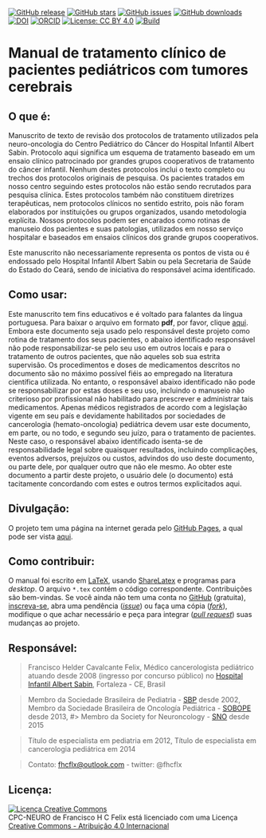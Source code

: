 [![GitHub release](https://img.shields.io/github/release/fhcflx/cpc-neuro.svg)](https://github.com/fhcflx/cpc-neuro/releases)
[![GitHub stars](https://img.shields.io/github/stars/fhcflx/cpc-neuro.svg)](https://github.com/fhcflx/cpc-neuro/stargazers)
[![GitHub issues](https://img.shields.io/github/issues/fhcflx/cpc-neuro.svg)](https://github.com/fhcflx/cpc-neuro/issues)
[![GitHub downloads](https://img.shields.io/github/downloads/fhcflx/cpc-neuro/total.svg)](https://github.com/fhcflx/cpc-neuro/releases)
[![DOI](https://zenodo.org/badge/DOI/10.5281/zenodo.845724.svg)](https://doi.org/10.5281/zenodo.845724)
[![ORCID](https://img.shields.io/badge/ORCID-0000--0002--8398--0993-red%20.svg)](http://orcid.org/0000-0002-8398-0993)
[![License: CC BY 4.0](https://img.shields.io/badge/License-CC%20BY%204.0-lightgrey.svg)](https://creativecommons.org/licenses/by/4.0)
[![Build](https://img.shields.io/travis/fhcflx/cpc-neuro.svg)](https://travis-ci.org/fhcflx/cpc-neuro)

# Manual de tratamento clínico de pacientes pediátricos com tumores cerebrais

## O que é:

Manuscrito de texto de revisão dos protocolos de tratamento utilizados pela neuro-oncologia do Centro Pediátrico do Câncer do Hospital Infantil Albert Sabin. Protocolo aqui significa um esquema de tratamento baseado em um ensaio clínico patrocinado por grandes grupos cooperativos de tratamento do câncer infantil. Nenhum destes protocolos inclui o texto completo ou trechos dos protocolos originais de pesquisa. Os pacientes tratados em nosso centro seguindo estes protocolos não estão sendo recrutados para pesquisa clínica. Estes protocolos também não constituem diretrizes terapêuticas, nem protocolos clínicos no sentido estrito, pois não foram elaborados por instituições ou grupos organizados, usando metodologia explícita. Nossos protocolos podem ser encarados como rotinas de manuseio dos pacientes e suas patologias, utilizados em nosso serviço hospitalar e baseados em ensaios clínicos dos grande grupos cooperativos.

Este manuscrito não necessariamente representa os pontos de vista ou é endossado pelo Hospital Infantil Albert Sabin
ou pela Secretaria de Saúde do Estado do Ceará, sendo de iniciativa do responsável acima identificado.

## Como usar:

Este manuscrito tem fins educativos e é voltado para falantes da língua portuguesa. Para baixar o arquivo em formato **pdf**, por favor, clique [aqui][manuscrito]. Embora este documento seja usado pelo responsável deste projeto como rotina de tratamento dos seus pacientes, o abaixo identificado responsável não pode responsabilizar-se pelo seu uso em outros locais e para o tratamento de outros pacientes, que não aqueles sob sua estrita supervisão. Os procedimentos e doses de medicamentos descritos no documento são no máximo possível fiéis ao empregado na literatura científica utilizada. No entanto, o responsável abaixo identificado não pode se responsabilizar por estas doses e seu uso, incluindo o manuseio não criterioso por profissional não habilitado para prescrever e administrar tais medicamentos. Apenas médicos registrados de acordo com a legislação vigente em seu país e devidamente habilitados por sociedades de cancerologia (hemato-oncologia) pediátrica devem usar este documento, em parte, ou no todo, e segundo seu juízo, para o tratamento de pacientes. Neste caso, o responsável abaixo identificado isenta-se de responsabilidade legal sobre quaisquer resultados, incluindo complicações, eventos adversos, prejuízos ou custos, advindos do uso deste documento, ou parte dele, por qualquer outro que não ele mesmo. Ao obter este documento a partir deste projeto, o usuário dele (o documento) está tacitamente concordando com estes e outros termos explicitados aqui.

## Divulgação:

O projeto tem uma página na internet gerada pelo [GitHub Pages][pages], a qual pode ser vista [aqui][projeto].

## Como contribuir:

O manual foi escrito em [LaTeX][latex], usando [ShareLatex][share] e programas para _desktop_. O arquivo ```*.tex``` contém o código correspondente. Contribuições são bem-vindas. Se você ainda não tem uma conta no [GitHub][gh] (gratuita), [inscreva-se][gh-i], abra uma pendência ([_issue_][issue]) ou faça uma cópia ([_fork_][fork]), modifique o que achar necessário e peça para integrar ([_pull request_][pull]) suas mudanças ao projeto.

## Responsável:

> Francisco Helder Cavalcante Felix,
> Médico cancerologista pediátrico
> atuando desde 2008 (ingresso por concurso público) no [Hospital Infantil Albert Sabin][hias], Fortaleza - CE, Brasil

> Membro da Sociedade Brasileira de Pediatria - [SBP][sbp] desde 2002,
> Membro da Sociedade Brasileira de Oncología Pediátrica - [SOBOPE][sobope] desde 2013,
#> Membro da Society for Neuroncology - [SNO][sno] desde 2015

> Título de especialista em pediatria em 2012,
> Título de especialista em cancerologia pediátrica em 2014

> Contato: fhcflx@outlook.com - twitter: @fhcflx

## Licença:

<a rel="license" href="http://creativecommons.org/licenses/by/4.0/"><img alt="Licença Creative Commons" style="border-width:0" src="https://i.creativecommons.org/l/by/4.0/88x31.png" /></a><br /><span xmlns:dct="http://purl.org/dc/terms/" href="http://purl.org/dc/dcmitype/Text" property="dct:title" rel="dct:type">CPC-NEURO</span> de <span xmlns:cc="http://creativecommons.org/ns#" property="cc:attributionName">Francisco H C Felix</span> está licenciado com uma Licença <a rel="license" href="http://creativecommons.org/licenses/by/4.0/">Creative Commons - Atribuição 4.0 Internacional</a>

[pages]:https://pages.github.com
[manuscrito]:v0.1/CPC-NEURO2014.pdf?raw=true
[hias]:http://www.hias.ce.gov.br
[sbp]:http://www.sbp.com.br
[sobope]:http://www.sobope.org.br
[sno]:http://soc-neuro-onc.org
[projeto]:http://fhcflx.github.io/cpc-neuro
[gh]:https://github.com
[gh-i]:https://github.com/join?source=header-home
[issue]:https://github.com/fhcflx/cpc-neuro/issues/new
[fork]:https://help.github.com/articles/fork-a-repo/
[pull]:https://github.com/fhcflx/cpc-neuro/compare
[latex]:https://www.latex-project.org
[share]:https://pt.sharelatex.com/project
